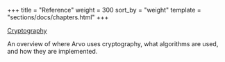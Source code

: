 +++
title = "Reference"
weight = 300
sort_by = "weight"
template = "sections/docs/chapters.html"
+++

[Cryptography](@/docs/arvo/reference/cryptography.md)

An overview of where Arvo uses cryptography, what algorithms are used, and how
they are implemented.
